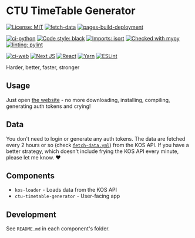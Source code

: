# CTU TimeTable Generator

[![License: MIT](https://img.shields.io/badge/License-MIT-yellow.svg)](https://opensource.org/licenses/MIT)
[![fetch-data](https://github.com/antoninkriz/CTU-TimeTable-Generator/actions/workflows/fetch-data.yml/badge.svg)](https://github.com/antoninkriz/CTU-TimeTable-Generator/actions/workflows/fetch-data.yml)
[![pages-build-deployment](https://github.com/antoninkriz/CTU-TimeTable-Generator/actions/workflows/pages/pages-build-deployment/badge.svg)](https://github.com/antoninkriz/CTU-TimeTable-Generator/actions/workflows/pages/pages-build-deployment)

[![ci-python](https://github.com/antoninkriz/CTU-TimeTable-Generator/actions/workflows/ci-python.yml/badge.svg)](https://github.com/antoninkriz/CTU-TimeTable-Generator/actions/workflows/ci-python.yml)
[![Code style: black](https://img.shields.io/badge/code%20style-black-000000.svg)](https://github.com/psf/black)
[![Imports: isort](https://img.shields.io/badge/%20imports-isort-%231674b1?style=flat&labelColor=ef8336)](https://pycqa.github.io/isort/)
[![Checked with mypy](https://www.mypy-lang.org/static/mypy_badge.svg)](https://mypy-lang.org/)
[![linting: pylint](https://img.shields.io/badge/linting-pylint-yellowgreen)](https://github.com/pylint-dev/pylint)

[![ci-web](https://github.com/antoninkriz/CTU-TimeTable-Generator/actions/workflows/ci-web.yml/badge.svg)](https://github.com/antoninkriz/CTU-TimeTable-Generator/actions/workflows/ci-python.yml)
[![Next JS](https://img.shields.io/badge/Next-black?logo=next.js&logoColor=white)](https://nextjs.org/)
[![React](https://img.shields.io/badge/react-%2320232a.svg?logo=react&logoColor=%2361DAFB)](https://react.dev/)
[![Yarn](https://img.shields.io/badge/yarn-%232C8EBB.svg?logo=yarn&logoColor=white)](https://yarnpkg.com/)
[![ESLint](https://img.shields.io/badge/ESLint-4B3263?logo=eslint&logoColor=white)](https://eslint.org/)

Harder, better, faster, stronger


## Usage

Just open [the website](https://antoninkriz.github.io/CTU-TimeTable-Generator/) - no more downloading, installing, compiling, generating auth tokens and crying!


## Data

You don't need to login or generate any auth tokens. The data are fetched every 2 hours or so (check [`fetch-data.yml`](https://github.com/antoninkriz/CTU-TimeTable-Generator/blob/main/.github/workflows/fetch-data.yml)) from the KOS API. If you have a better strategy, which doesn't include frying the KOS API every minute, please let me know. ❤


## Components

- `kos-loader` - Loads data from the KOS API
- `ctu-timetable-generator` - User-facing app


## Development

See `README.md` in each component's folder.

